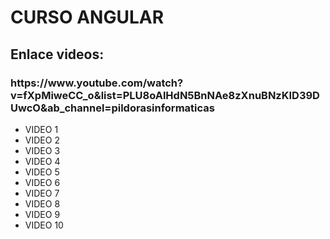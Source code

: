 <html>
<head>
</head>

<body>

<h1>CURSO ANGULAR</h1>

<h2>Enlace videos:</h2>
<h3>https://www.youtube.com/watch?v=fXpMiweCC_o&list=PLU8oAlHdN5BnNAe8zXnuBNzKID39DUwcO&ab_channel=pildorasinformaticas</h3>

<ul>
<li>VIDEO 1</li>
<li>VIDEO 2</li>
<li>VIDEO 3</li>
<li>VIDEO 4</li>
<li>VIDEO 5</li>
<li>VIDEO 6</li>
<li>VIDEO 7</li>
<li>VIDEO 8</li>
<li>VIDEO 9</li>
<li>VIDEO 10</li>
</ul>

</body>


</html>
